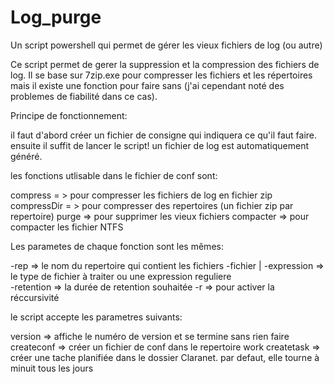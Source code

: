 # Log_purge
Un script powershell  qui permet de gérer les vieux fichiers de log (ou autre)

Ce script permet de gerer la suppression et la compression des fichiers de log.
Il se base sur 7zip.exe pour compresser les fichiers et les répertoires mais il existe une fonction pour faire sans (j'ai cependant noté des problemes de fiabilité dans ce cas).

Principe de fonctionnement:

il faut d'abord créer un fichier de consigne qui indiquera ce qu'il faut faire.
ensuite il suffit de lancer le script! un fichier de log est automatiquement généré.

 les fonctions utlisable dans le fichier de conf sont:
 
 compress    = > pour compresser les fichiers de log en fichier zip
 compressDir = > pour compresser des repertoires (un fichier zip par repertoire)
 purge      => pour supprimer les vieux fichiers
 compacter  => pour compacter les fichier NTFS
 
 Les parametes de chaque fonction sont les mêmes:
 
 -rep  <repertoire> => le nom du repertoire qui contient les fichiers
 -fichier <extention> | -expression <regexp> => le type de fichier à traiter ou une expression reguliere  
 -retention <retention>  => la durée de retention souhaitée
 -r    => pour activer la réccursivité
 
 le script accepte les parametres suivants:
 
  version =>   affiche le numéro de version et se termine sans rien faire
 createconf =>  créer un fichier de conf dans le repertoire work
 createtask =>   créer une tache planifiée dans le dossier Claranet.   par defaut, elle tourne à minuit tous les jours
 


